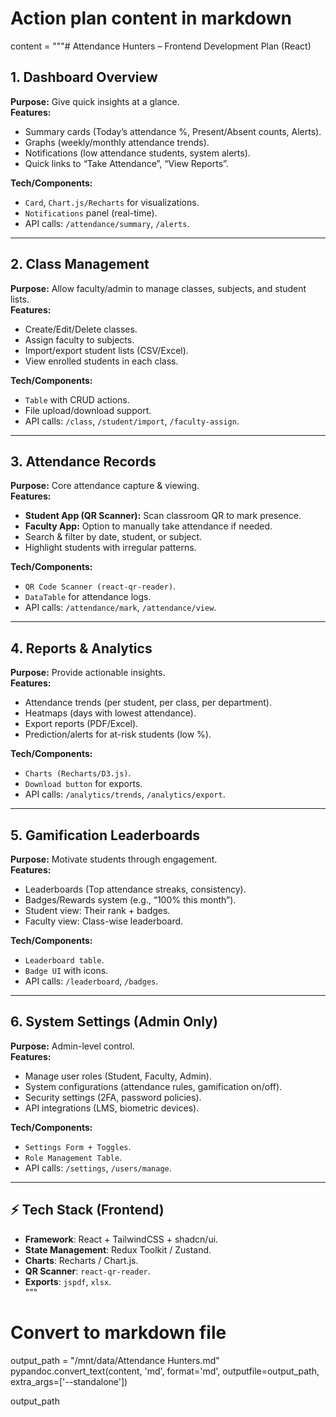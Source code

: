 # Action plan content in markdown
content = """# Attendance Hunters – Frontend Development Plan (React)

## 1. Dashboard Overview
**Purpose:** Give quick insights at a glance.  
**Features:**  
- Summary cards (Today’s attendance %, Present/Absent counts, Alerts).  
- Graphs (weekly/monthly attendance trends).  
- Notifications (low attendance students, system alerts).  
- Quick links to “Take Attendance”, “View Reports”.  

**Tech/Components:**  
- `Card`, `Chart.js/Recharts` for visualizations.  
- `Notifications` panel (real-time).  
- API calls: `/attendance/summary`, `/alerts`.  

---

## 2. Class Management
**Purpose:** Allow faculty/admin to manage classes, subjects, and student lists.  
**Features:**  
- Create/Edit/Delete classes.  
- Assign faculty to subjects.  
- Import/export student lists (CSV/Excel).  
- View enrolled students in each class.  

**Tech/Components:**  
- `Table` with CRUD actions.  
- File upload/download support.  
- API calls: `/class`, `/student/import`, `/faculty-assign`.  

---

## 3. Attendance Records
**Purpose:** Core attendance capture & viewing.  
**Features:**  
- **Student App (QR Scanner):** Scan classroom QR to mark presence.  
- **Faculty App:** Option to manually take attendance if needed.  
- Search & filter by date, student, or subject.  
- Highlight students with irregular patterns.  

**Tech/Components:**  
- `QR Code Scanner (react-qr-reader)`.  
- `DataTable` for attendance logs.  
- API calls: `/attendance/mark`, `/attendance/view`.  

---

## 4. Reports & Analytics
**Purpose:** Provide actionable insights.  
**Features:**  
- Attendance trends (per student, per class, per department).  
- Heatmaps (days with lowest attendance).  
- Export reports (PDF/Excel).  
- Prediction/alerts for at-risk students (low %).  

**Tech/Components:**  
- `Charts (Recharts/D3.js)`.  
- `Download button` for exports.  
- API calls: `/analytics/trends`, `/analytics/export`.  

---

## 5. Gamification Leaderboards
**Purpose:** Motivate students through engagement.  
**Features:**  
- Leaderboards (Top attendance streaks, consistency).  
- Badges/Rewards system (e.g., “100% this month”).  
- Student view: Their rank + badges.  
- Faculty view: Class-wise leaderboard.  

**Tech/Components:**  
- `Leaderboard table`.  
- `Badge UI` with icons.  
- API calls: `/leaderboard`, `/badges`.  

---

## 6. System Settings (Admin Only)
**Purpose:** Admin-level control.  
**Features:**  
- Manage user roles (Student, Faculty, Admin).  
- System configurations (attendance rules, gamification on/off).  
- Security settings (2FA, password policies).  
- API integrations (LMS, biometric devices).  

**Tech/Components:**  
- `Settings Form + Toggles`.  
- `Role Management Table`.  
- API calls: `/settings`, `/users/manage`.  

---

## ⚡ Tech Stack (Frontend)
- **Framework**: React + TailwindCSS + shadcn/ui.  
- **State Management**: Redux Toolkit / Zustand.  
- **Charts**: Recharts / Chart.js.  
- **QR Scanner**: `react-qr-reader`.  
- **Exports**: `jspdf`, `xlsx`.  
"""

# Convert to markdown file
output_path = "/mnt/data/Attendance Hunters.md"
pypandoc.convert_text(content, 'md', format='md', outputfile=output_path, extra_args=['--standalone'])

output_path
